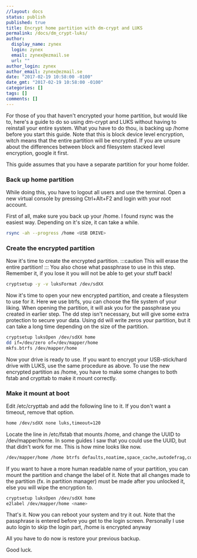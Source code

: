 ```yaml
---
//layout: docs
status: publish
published: true
title: Encrypt home partition with dm-crypt and LUKS
permalink: /docs/dm_crypt-luks/
author:
  display_name: zynex
  login: zynex
  email: zynex@ezmail.se
  url: ""
author_login: zynex
author_email: zynex@ezmail.se
date: "2017-02-19 10:58:00 -0100"
date_gmt: "2017-02-19 10:58:00 -0100"
categories: []
tags: []
comments: []
---
```


For those of you that haven't encrypted your home partition, but would like to, here's a guide to do so using dm-crypt and LUKS without having to reinstall your entire system. What you have to do thou, is backing up /home before you start this guide. Note that this is block device level encryption, witch means that the entire partition will be encrypted. If you are unsure about the differences between block and filesystem stacked level encryption, google it first.

This guide assumes that you have a separate partition for your home folder.

### Back up home partition

While doing this, you have to logout all users and use the terminal. Open a new virtual console by pressing Ctrl+Alt+F2 and login with your root account.

First of all, make sure you back up your /home. I found rsync was the easiest way. Depending on it's size, it can take a while.

```sh
rsync -ah --progress /home <USB DRIVE>
```

### Create the encrypted partition

Now it's time to create the encrypted partition.
:::caution
This will erase the entire partition!
:::
You also chose what passphrase to use in this step. Remember it, if you lose it you will not be able to get your stuff back!

```sh
cryptsetup -y -v luksFormat /dev/sdXX
```

Now it's time to open your new encrypted partition, and create a filesystem to use for it. Here we use btrfs, you can choose the file system of your liking. When opening the partition, it will ask you for the passphrase you created in earlier step. The dd step isn't necessary, but will give some extra protection to secure your data. Using dd will write zeros your partition, but it can take a long time depending on the size of the partition.

```sh
cryptsetup luksOpen /dev/sdXX home
dd if=/dev/zero of=/dev/mapper/home
mkfs.btrfs /dev/mapper/home
```

Now your drive is ready to use. If you want to encrypt your USB-stick/hard drive with LUKS, use the same procedure as above. To use the new encrypted partition as /home, you have to make some changes to both fstab and crypttab to make it mount correctly.

### Make it mount at boot

Edit /etc/crypttab and add the following line to it. If you don't want a timeout, remove that option.

```sh
home /dev/sdXX none luks,timeout=120
```

Locate the line in /etc/fstab that mounts /home, and change the UUID to /dev/mapper/home. In some guides I saw that you could use the UUID, but that didn't work for me. This is how mine looks like now.

```sh
/dev/mapper/home /home btrfs defaults,noatime,space_cache,autodefrag,compress=lzo 0 2
```

If you want to have a more human readable name of your partition, you can mount the partition and change the label of it. Note that all changes made to the partition (fx. in partition manager) must be made after you unlocked it, else you will wipe the encryption to.

```sh
cryptsetup luksOpen /dev/sdXX home
e2label /dev/mapper/home <name>
```

That's it. Now you can reboot your system and try it out. Note that the passphrase is entered before you get to the login screen. Personally I use auto login to skip the login part, /home is encrypted anyway

All you have to do now is restore your previous backup.

Good luck.
